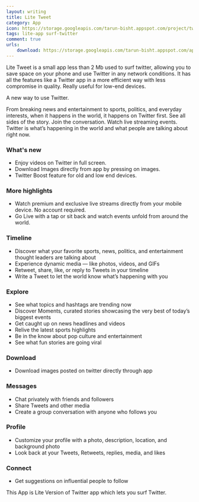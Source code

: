 ```yaml
---
layout: writing
title: Lite Tweet
category: App
icon: https://storage.googleapis.com/tarun-bisht.appspot.com/project/twitter-lite3777169d23d2d80b
tags: lite-app surf-twitter
comment: true
urls:
    download: https://storage.googleapis.com/tarun-bisht.appspot.com/apps/lite-tweet1.13949e4a8dfcff6b1.apk
---
```


Lite Tweet  is a small app less than 2 Mb used to surf twitter, allowing you to save space on your phone and use Twitter in any network conditions. It has all the features like a Twitter app in a more efficient way with less compromise in quality. Really useful for low-end devices.

A new way to use Twitter.

From breaking news and entertainment to sports, politics, and everyday interests, when it happens in the world, it happens on Twitter first. See all sides of the story. Join the conversation. Watch live streaming events. Twitter is what’s happening in the world and what people are talking about right now.

### What's new

- Enjoy videos on Twitter in full screen.
- Download Images directly from app by pressing on images.
- Twitter Boost feature for old and low end devices.

### More highlights

- Watch premium and exclusive live streams directly from your mobile device. No account required.  
- Go Live with a tap or sit back and watch events unfold from around the world.

### Timeline

- Discover what your favorite sports, news, politics, and entertainment thought leaders are talking about  
- Experience dynamic media — like photos, videos, and GIFs  
- Retweet, share, like, or reply to Tweets in your timeline  
- Write a Tweet to let the world know what’s happening with you

### Explore

- See what topics and hashtags are trending now  
- Discover Moments, curated stories showcasing the very best of today’s biggest events  
- Get caught up on news headlines and videos  
- Relive the latest sports highlights  
- Be in the know about pop culture and entertainment  
- See what fun stories are going viral

### Download

- Download images posted on twitter directly through app

### Messages

- Chat privately with friends and followers  
- Share Tweets and other media  
- Create a group conversation with anyone who follows you

### Profile

- Customize your profile with a photo, description, location, and background photo  
- Look back at your Tweets, Retweets, replies, media, and likes

### Connect

- Get suggestions on influential people to follow  

This App is Lite Version of Twitter app which lets you surf Twitter.